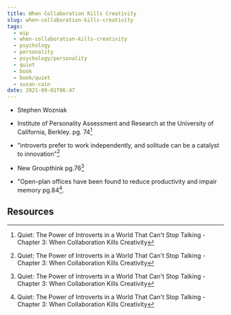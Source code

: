```yaml
---
title: When Collaboration Kills Creativity
slug: when-collaboration-kills-creativity
tags:
  - wip
  - when-collaboration-kills-creativity
  - psychology
  - personality
  - psychology/personality
  - quiet
  - book
  - book/quiet
  - susan-cain
date: 2021-09-01T06:47
---
```



- Stephen Wozniak
- Institute of Personality Assessment and Research at the University of
  California, Berkley. pg. 74[^1]
- "introverts prefer to work independently, and solitude can be a catalyst to
  innovation"[^1]
- New Groupthink pg.76[^1]

- "Open-plan offices have been found to reduce productivity and impair
  memory pg.84[^1].


## Resources

[^1]: Quiet: The Power of Introverts in a World That Can't Stop Talking - Chapter 3: When Collaboration Kills Creativity
